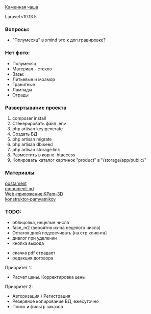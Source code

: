 [Каменная чаша](https://каменная-чаша.рф/)

Laravel v10.13.5

### Вопросы:
- "Полумесяц" в xmind это к доп.гравировке?

### Нет фото:
- Полумесяц  
- Материал - стекло  
- Вазы:  
- Литьевые и мрамор  
- Гранитные  
- Лампады  
- Ограды  


### Развертывание проекта

1. composer install  
2. Сгенерировать файл .env  
3. php artisan key:generate  
4. Создать БД  
5. php artisan migrate  
6. php artisan db:seed  
7. php artisan storage:link  
8. Разместить в корне .htaccess  
9. Копировать каталог картинок "product" в "/storage/app/public/"  

### Материалы  

[postament](https://postament.ru/constructor/?ysclid=lui9wjml6o968483028)  
[monument-nd](https://monument-nd.ru/konstruktor-pamjatnikov-na-mogilu/)  
[Web-приложение KPam-3D](https://kpam3d.ru/?ysclid=lui9woau3f430392135)  
[konstruktor-pamyatnikov](https://konstruktor-pamyatnikov.ru/)  


### TODO:  

+ облицовка, нецелые числа  
+ face_m2 (вероятно из-за нецелого числа)  
+ Остаток дней подсвечивать (на стр клиента)  
+ диалог при удалении  
+ кнопка выхода  
- скачка pdf страдает  
- редакция договора  

Приоритет 1:
- Расчет цены. Корректировка цены

Приоритет 2:
- Авторизация / Регистрация
- Резервное копирование БД, ежесуточно
- Поиск и фильтр заказов

